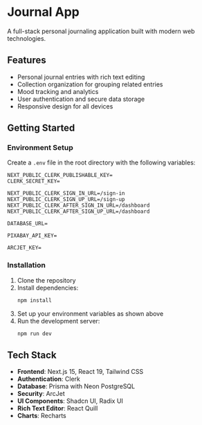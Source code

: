 # Journal App

A full-stack personal journaling application built with modern web technologies.

## Features

- Personal journal entries with rich text editing
- Collection organization for grouping related entries
- Mood tracking and analytics
- User authentication and secure data storage
- Responsive design for all devices

## Getting Started

### Environment Setup

Create a `.env` file in the root directory with the following variables:

```
NEXT_PUBLIC_CLERK_PUBLISHABLE_KEY=
CLERK_SECRET_KEY=

NEXT_PUBLIC_CLERK_SIGN_IN_URL=/sign-in
NEXT_PUBLIC_CLERK_SIGN_UP_URL=/sign-up
NEXT_PUBLIC_CLERK_AFTER_SIGN_IN_URL=/dashboard
NEXT_PUBLIC_CLERK_AFTER_SIGN_UP_URL=/dashboard

DATABASE_URL=

PIXABAY_API_KEY=

ARCJET_KEY=
```

### Installation

1. Clone the repository
2. Install dependencies:
   ```bash
   npm install
   ```
3. Set up your environment variables as shown above
4. Run the development server:
   ```bash
   npm run dev
   ```

## Tech Stack

- **Frontend**: Next.js 15, React 19, Tailwind CSS
- **Authentication**: Clerk
- **Database**: Prisma with Neon PostgreSQL
- **Security**: ArcJet
- **UI Components**: Shadcn UI, Radix UI
- **Rich Text Editor**: React Quill
- **Charts**: Recharts

